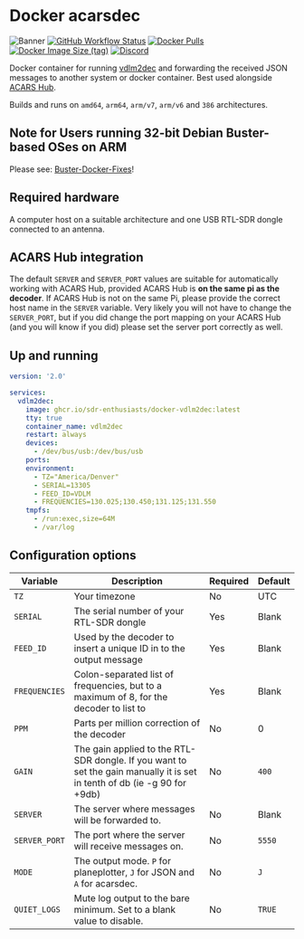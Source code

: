 # Docker acarsdec

![Banner](https://github.com/fredclausen/docker-acarshub/blob/16ab3757986deb7c93c08f5c7e3752f54a19629c/Logo-Sources/ACARS%20Hub.png "banner")
[![GitHub Workflow Status](https://img.shields.io/github/workflow/status/fredclausen/docker-acarshub/Deploy%20to%20Docker%20Hub)](https://github.com/fredclausen/docker-acarshub/actions?query=workflow%3A%22Deploy+to+Docker+Hub%22)
[![Docker Pulls](https://img.shields.io/docker/pulls/fredclausen/acarshub.svg)](https://hub.docker.com/r/fredclausen/acarshub)
[![Docker Image Size (tag)](https://img.shields.io/docker/image-size/fredclausen/acarshub/latest)](https://hub.docker.com/r/fredclausen/acarshub)
[![Discord](https://img.shields.io/discord/734090820684349521)](https://discord.gg/sTf9uYF)

Docker container for running [vdlm2dec](https://github.com/TLeconte/vdlm2dec) and forwarding the received JSON messages to another system or docker container. Best used alongside [ACARS Hub](https://github.com/fredclausen/acarshub).

Builds and runs on `amd64`, `arm64`, `arm/v7`, `arm/v6` and `386` architectures.

## Note for Users running 32-bit Debian Buster-based OSes on ARM

Please see: [Buster-Docker-Fixes](https://github.com/fredclausen/Buster-Docker-Fixes)!

## Required hardware

A computer host on a suitable architecture and one USB RTL-SDR dongle connected to an antenna.

## ACARS Hub integration

The default `SERVER` and `SERVER_PORT` values are suitable for automatically working with ACARS Hub, provided ACARS Hub is **on the same pi as the decoder**. If ACARS Hub is not on the same Pi, please provide the correct host name in the `SERVER` variable. Very likely you will not have to change the `SERVER_PORT`, but if you did change the port mapping on your ACARS Hub (and you will know if you did) please set the server port correctly as well.

## Up and running

```yaml
version: '2.0'

services:
  vdlm2dec:
    image: ghcr.io/sdr-enthusiasts/docker-vdlm2dec:latest
    tty: true
    container_name: vdlm2dec
    restart: always
    devices:
      - /dev/bus/usb:/dev/bus/usb
    ports:
    environment:
      - TZ="America/Denver"
      - SERIAL=13305
      - FEED_ID=VDLM
      - FREQUENCIES=130.025;130.450;131.125;131.550
    tmpfs:
      - /run:exec,size=64M
      - /var/log
```

## Configuration options

| Variable | Description | Required | Default |
|----------|-------------|---------|--------|
| `TZ` | Your timezone | No | UTC |
| `SERIAL` | The serial number of your RTL-SDR dongle | Yes | Blank |
| `FEED_ID` | Used by the decoder to insert a unique ID in to the output message | Yes | Blank |
| `FREQUENCIES` | Colon-separated list of frequencies, but to a maximum of 8, for the decoder to list to | Yes | Blank |
| `PPM` | Parts per million correction of the decoder | No | 0 |
| `GAIN`| The gain applied to the RTL-SDR dongle. If you want to set the gain manually it is set in tenth of db (ie -g 90 for +9db) | No | `400` |
| `SERVER` | The server where messages will be forwarded to. | No | Blank |
| `SERVER_PORT` | The port where the server will receive messages on. | No | `5550` |
| `MODE` | The output mode. `P` for planeplotter, `J` for JSON and `A` for acarsdec. | No | `J` |
| `QUIET_LOGS` | Mute log output to the bare minimum. Set to a blank value to disable.| No | `TRUE` |
